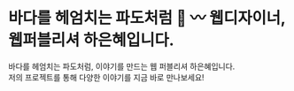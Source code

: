 # 바다를 헤엄치는 파도처럼 🌊 〰️ 웹디자이너,웹퍼블리셔 하은혜입니다.
<!-- -->
바다를 헤엄치는 파도처럼, 이야기를 만드는 웹 퍼블리셔 하은혜입니다. <br>
저의 프로젝트를 통해 다양한 이야기를 지금 바로 만나보세요!
